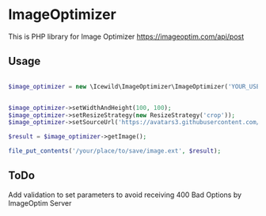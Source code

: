 # ImageOptimizer

This is PHP library for Image Optimizer https://imageoptim.com/api/post
 
## Usage

```PHP

$image_optimizer = new \Icewild\ImageOptimizer\ImageOptimizer('YOUR_USERNAME');


$image_optimizer->setWidthAndHeight(100, 100);
$image_optimizer->setResizeStrategy(new ResizeStrategy('crop'));
$image_optimizer->setSourceUrl('https://avatars3.githubusercontent.com/u/8243173');

$result = $image_optimizer->getImage();

file_put_contents('/your/place/to/save/image.ext', $result);

```

## ToDo

Add validation to set parameters to avoid receiving 400 Bad Options by ImageOptim Server
